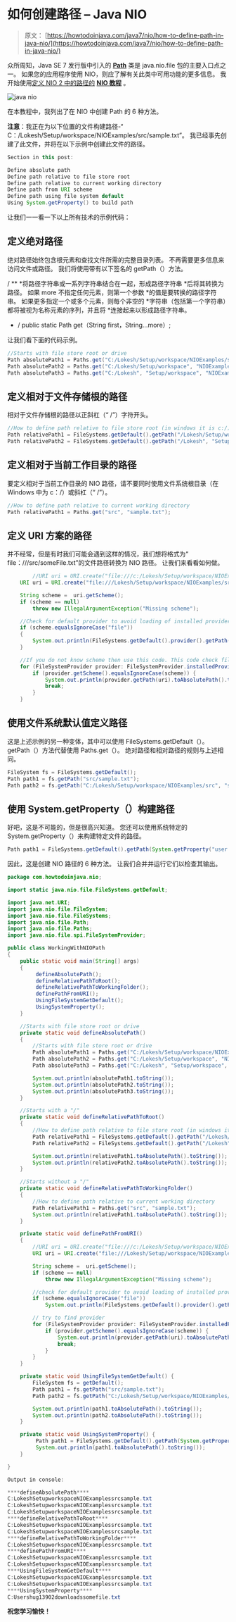 # 如何创建路径 – Java NIO

> 原文： [https://howtodoinjava.com/java7/nio/how-to-define-path-in-java-nio/](https://howtodoinjava.com/java7/nio/how-to-define-path-in-java-nio/)

众所周知，Java SE 7 发行版中引入的 [**Path**](https://docs.oracle.com/javase/7/docs/api/java/nio/file/Path.html "NIO Path") 类是 java.nio.file 包的主要入口点之一。 如果您的应用程序使用 NIO，则应了解有关此类中可用功能的更多信息。 我开始使用[定义 NIO 2 中的路径的](//howtodoinjava.com/java-nio-tutorials/ "Java NIO Tutorials") [**NIO 教程**](//howtodoinjava.com/java-nio-tutorials/ "Java NIO Tutorials") 。

![java nio](img/530c6a1ae9a53e40c90c35ccaff0f7ab.png)

在本教程中，我列出了在 NIO 中创建 Path 的 6 种方法。

**注意**：我正在为以下位置的文件构建路径-“ C：/Lokesh/Setup/workspace/NIOExamples/src/sample.txt”。 我已经事先创建了此文件，并将在以下示例中创建此文件的路径。

```java
Section in this post:

Define absolute path
Define path relative to file store root
Define path relative to current working directory
Define path from URI scheme
Define path using file system default
Using System.getProperty() to build path
```

让我们一一看一下以上所有技术的示例代码：

## 定义绝对路径

绝对路径始终包含根元素和查找文件所需的完整目录列表。 不再需要更多信息来访问文件或路径。 我们将使用带有以下签名的 getPath（）方法。

/ **
*将路径字符串或一系列字符串结合在一起，形成路径字符串
*后将其转换为路径。 如果 more 不指定任何元素，则第一个参数
*的值是要转换的路径字符串。 如果更多指定一个或多个元素，则每个非空的
*字符串（包括第一个字符串）都将被视为名称元素的序列，并且将
*连接起来以形成路径字符串。
* /
public static Path get（String first，String…more）;

让我们看下面的代码示例。

```java
//Starts with file store root or drive
Path absolutePath1 = Paths.get("C:/Lokesh/Setup/workspace/NIOExamples/src", "sample.txt");
Path absolutePath2 = Paths.get("C:/Lokesh/Setup/workspace", "NIOExamples/src", "sample.txt");
Path absolutePath3 = Paths.get("C:/Lokesh", "Setup/workspace", "NIOExamples/src", "sample.txt");

```

## 定义相对于文件存储根的路径

相对于文件存储根的路径以正斜杠（“ /”）字符开头。

```java
//How to define path relative to file store root (in windows it is c:/)
Path relativePath1 = FileSystems.getDefault().getPath("/Lokesh/Setup/workspace/NIOExamples/src", "sample.txt");
Path relativePath2 = FileSystems.getDefault().getPath("/Lokesh", "Setup/workspace/NIOExamples/src", "sample.txt");

```

## 定义相对于当前工作目录的路径

要定义相对于当前工作目录的 NIO 路径，请不要同时使用文件系统根目录（在 Windows 中为 c：/）或斜杠（“ /”）。

```java
//How to define path relative to current working directory
Path relativePath1 = Paths.get("src", "sample.txt");

```

## 定义 URI 方案的路径

并不经常，但是有时我们可能会遇到这样的情况，我们想将格式为“ file：///src/someFile.txt”的文件路径转换为 NIO 路径。 让我们来看看如何做。

```java
        //URI uri = URI.create("file:///c:/Lokesh/Setup/workspace/NIOExamples/src/sample.txt"); //OR
	URI uri = URI.create("file:///Lokesh/Setup/workspace/NIOExamples/src/sample.txt");

	String scheme =  uri.getScheme();
	if (scheme == null)
		throw new IllegalArgumentException("Missing scheme");

	//Check for default provider to avoid loading of installed providers
	if (scheme.equalsIgnoreCase("file"))
	{
		System.out.println(FileSystems.getDefault().provider().getPath(uri).toAbsolutePath().toString());
	}

	//If you do not know scheme then use this code. This code check file scheme as well if available.
	for (FileSystemProvider provider: FileSystemProvider.installedProviders()) {
		if (provider.getScheme().equalsIgnoreCase(scheme)) {
			System.out.println(provider.getPath(uri).toAbsolutePath().toString());
			break;
		}
	}

```

## 使用文件系统默认值定义路径

这是上述示例的另一种变体，其中可以使用 FileSystems.getDefault（）。getPath（）方法代替使用 Paths.get（）。
绝对路径和相对路径的规则与上述相同。

```java
FileSystem fs = FileSystems.getDefault();
Path path1 = fs.getPath("src/sample.txt");
Path path2 = fs.getPath("C:/Lokesh/Setup/workspace/NIOExamples/src", "sample.txt");

```

## 使用 System.getProperty（）构建路径

好吧，这是不可能的，但是很高兴知道。 您还可以使用系统特定的 System.getProperty（）来构建特定文件的路径。

```java
Path path1 = FileSystems.getDefault().getPath(System.getProperty("user.home"), "downloads", "somefile.txt");

```

因此，这是创建 NIO 路径的 6 种方法。 让我们合并并运行它们以检查其输出。

```java
package com.howtodoinjava.nio;

import static java.nio.file.FileSystems.getDefault;

import java.net.URI;
import java.nio.file.FileSystem;
import java.nio.file.FileSystems;
import java.nio.file.Path;
import java.nio.file.Paths;
import java.nio.file.spi.FileSystemProvider;

public class WorkingWithNIOPath 
{
	public static void main(String[] args)
	{
		 defineAbsolutePath();
		 defineRelativePathToRoot();
		 defineRelativePathToWorkingFolder();
		 definePathFromURI();
		 UsingFileSystemGetDefault();
		 UsingSystemProperty();
	}

	//Starts with file store root or drive
	private static void defineAbsolutePath() 
	{
		//Starts with file store root or drive
		Path absolutePath1 = Paths.get("C:/Lokesh/Setup/workspace/NIOExamples/src", "sample.txt");
		Path absolutePath2 = Paths.get("C:/Lokesh/Setup/workspace", "NIOExamples/src", "sample.txt");
		Path absolutePath3 = Paths.get("C:/Lokesh", "Setup/workspace", "NIOExamples/src", "sample.txt");

		System.out.println(absolutePath1.toString());
		System.out.println(absolutePath2.toString());
		System.out.println(absolutePath3.toString());
	}

	//Starts with a "/"
	private static void defineRelativePathToRoot() 
	{
		//How to define path relative to file store root (in windows it is c:/)
		Path relativePath1 = FileSystems.getDefault().getPath("/Lokesh/Setup/workspace/NIOExamples/src", "sample.txt");
		Path relativePath2 = FileSystems.getDefault().getPath("/Lokesh", "Setup/workspace/NIOExamples/src", "sample.txt");

		System.out.println(relativePath1.toAbsolutePath().toString());
		System.out.println(relativePath2.toAbsolutePath().toString());
	}

	//Starts without a "/"
	private static void defineRelativePathToWorkingFolder() 
	{
		//How to define path relative to current working directory
		Path relativePath1 = Paths.get("src", "sample.txt");
		System.out.println(relativePath1.toAbsolutePath().toString());
	}

	private static void definePathFromURI() 
	{
		//URI uri = URI.create("file:///c:/Lokesh/Setup/workspace/NIOExamples/src/sample.txt"); //OR
		URI uri = URI.create("file:///Lokesh/Setup/workspace/NIOExamples/src/sample.txt");

		String scheme =  uri.getScheme();
        if (scheme == null)
            throw new IllegalArgumentException("Missing scheme");

        //check for default provider to avoid loading of installed providers
        if (scheme.equalsIgnoreCase("file"))
            System.out.println(FileSystems.getDefault().provider().getPath(uri).toAbsolutePath().toString());

        // try to find provider
        for (FileSystemProvider provider: FileSystemProvider.installedProviders()) {
            if (provider.getScheme().equalsIgnoreCase(scheme)) {
            	System.out.println(provider.getPath(uri).toAbsolutePath().toString());
            	break;
            }
        }
	}

	private static void UsingFileSystemGetDefault() {
		FileSystem fs = getDefault();
		Path path1 = fs.getPath("src/sample.txt");
		Path path2 = fs.getPath("C:/Lokesh/Setup/workspace/NIOExamples/src", "sample.txt");

		System.out.println(path1.toAbsolutePath().toString());
		System.out.println(path2.toAbsolutePath().toString());
	}

	private static void UsingSystemProperty() {
		 Path path1 = FileSystems.getDefault().getPath(System.getProperty("user.home"), "downloads", "somefile.txt");
		 System.out.println(path1.toAbsolutePath().toString());
	}

}

Output in console:

****defineAbsolutePath****
C:LokeshSetupworkspaceNIOExamplessrcsample.txt
C:LokeshSetupworkspaceNIOExamplessrcsample.txt
C:LokeshSetupworkspaceNIOExamplessrcsample.txt
****defineRelativePathToRoot****
C:LokeshSetupworkspaceNIOExamplessrcsample.txt
C:LokeshSetupworkspaceNIOExamplessrcsample.txt
****defineRelativePathToWorkingFolder****
C:LokeshSetupworkspaceNIOExamplessrcsample.txt
****definePathFromURI****
C:LokeshSetupworkspaceNIOExamplessrcsample.txt
C:LokeshSetupworkspaceNIOExamplessrcsample.txt
****UsingFileSystemGetDefault****
C:LokeshSetupworkspaceNIOExamplessrcsample.txt
C:LokeshSetupworkspaceNIOExamplessrcsample.txt
****UsingSystemProperty****
C:Usershug13902downloadssomefile.txt

```

**祝您学习愉快！**